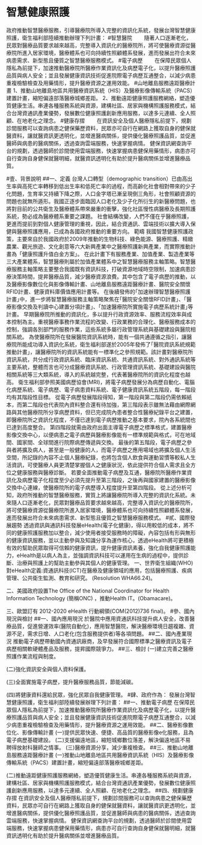 # 智慧健康照護
政府推動智慧醫療服務，引導醫療院所導入完整的資訊化系統，發展台灣智慧健康照護，衛生福利部陸續推動辦理下列計畫：
#智慧醫院
　　隨著人口逐漸老化，民眾對醫療品質要求越來越高，完整導入資訊化的醫療院所，將可使醫療資源從醫療院所進入居家環境，醫療體系也可向持續性照顧體系發展，進而發展出符合未來病患需求、新型態且優質之智慧醫療服務模式。
#電子病歷 
　　在保障民眾個人隱私為前提下，加速推動醫療院所醫療作業資訊化及病歷電子化，以提升醫療照護品質與病人安全；並且發展健康資訊技術促進院際電子病歷互通整合，以減少病患重複檢驗檢查及用藥情形，提升醫療資源之運用效能。 
#山地離島服務遠距醫療計畫 
1、推動山地離島地區共用醫療資訊系統（HIS）及醫療影像傳輸系統（PACS）建置計畫，縮短偏遠部落醫療城鄉差距。
2、推動遠距健康照護服務網絡，塑造優質健康生活。串連各種服務系統與資源，建構社區、居家與機構照護服務模式，結合台灣資通訊產業優勢，發展數位健康照護創新應用服務，以達多元連續、全人照顧、在地老化之理念。
#健康存摺
　　在資訊安全及個人醫療隱私前提下，規劃診間服務可以查詢病患之健保藥歷資料，民眾亦可自行在網路上獲取自身的健保就醫資料，讓就醫資訊更透明化，並增進醫病關係，提供優化醫療照護品質，並促進醫師與病患的醫病關係，透過查詢雲端服務，快速掌握病情。
健保資訊網查詢平台的規劃，透過醫師於診間使用雲端服務，快速掌握病患健保用藥情形，病患亦可自行查詢自身健保就醫明細，就醫資訊透明化有助於提升醫病關係並增進醫療品質。

#壹、背景說明
##一、定義
台灣人口轉型（demographic transition）已由高出生率與高死亡率轉移到低出生率和低死亡率的過程，而高齡化社會相對帶來的少子化問題，生育率又持續下降之際，人口金字塔已漸呈現倒三角形，社會照顧資源的問題也就無所遁形。我國正逐步面臨因人口老化及少子化所衍生的新醫療問題，也將對目前的公共衛生及醫療體系帶來嚴重的衝擊，強化社區慢性病醫療及長期照護系統，勢必成為醫療體系重要之課題。
社會結構改變，人們不僅在乎醫療照護，更進而提前到對個人健康管理的重視，因此，結合資通訊、雲端技術以擴大導入保健與醫療照護應用，已成為各國政府推動的重要方向。
範疇
我國智慧健康照護政策，主要來自於我國政府於2009年推動的生物科技、綠色能源、醫療照護、精緻農業、觀光旅遊、文化創意等六大新興產業中之醫療照護新興產業，而實際推動計畫為「健康照護升值白金方案」。
在此計畫下有服務產業、加值產業、製造產業等三大產業體系，智慧醫療則屬於加值產業體系中之智慧醫療服務主軸策略。智慧醫療服務主軸策略主要整合我國既有資訊科技，打破資源地域時空限制，加速病患診療決策時間，提昇醫療品質，減少醫療資源浪費。其中包含了電子病歷的推動，以及醫療影像數位化與影像傳輸計畫、山地離島服務遠距醫療計畫、醫院安全關懷RFID計畫、健康資料庫價值應用計畫等。
在後續發佈的｢加速辦理智慧醫療照護計畫｣中，進一步將智慧醫療服務主軸策略聚焦在｢醫院安全關懷RFID計畫｣、｢醫療影像交換及判讀中心建置分項計畫｣、｢加速醫療院所實施電子病歷系統計畫｣等計畫。
早期醫療院所推動的資訊化，多以提升行政資源效率、服務流程效率與成本控制為主。重視醫療事務作業流程的改變、行政業務的合理化、醫療服務成本的控制，強調各別部門的服務作業，這些系統多屬行政管理系統與基礎建設與醫院相關系統。
為使醫療院所在發展醫院資訊系統時，能有一個共通遵循之指引，讓醫療院所能成功導入資訊化系統，衛生福利部遂於2005年發佈了｢醫院資訊系統規範推動計畫｣，讓醫療院所的資訊系統能有一標準化之參照規範。該計畫對醫療院所資訊系統，共分成行政資訊系統、臨床資訊系統、共通資訊系統、對外通訊系統等主要系統，整體而言也可分成醫療資訊系統、行政管理資訊系統、基礎建設與醫院相關系統等三大類系統，導入的系統越完整，代表著醫療院所的資訊化程度也越高。
衛生福利部參照美國病歷協會(MRI)，將電子病歷發展分為病歷自動化、電腦化病歷系統、電子病歷、電子病患資料系統、電子健康資訊系統五階段，每一階段均有其階段性目標。
從電子病歷發展階段得知，第一階段與第二階段仍需依賴紙本，而第二階段也代表院內資料整合還有待加強，第三階段表示雖無法藉由網際網路與其他醫療院所分享病歷資料，但已完成院內患者整合性醫療紀錄平台之建置，即醫療院所之資訊化程度，不僅已達到電子病歷推動之基本要求，院內各系統間也已達到高度整合。
第四階段就需由政府出面主導電子病歷之標準格式，建置醫療影像交換中心，以便病患之電子病歷與醫療影像能有一標準規範與格式，可在地域間、國家間、全球間進行院際病歷傳遞與交換。
最後的第五階段，電子病歷之參與者將擴及病人，甚至是一般健康的人，而電子病歷之應用場域也將擴及個人生活空間，所記錄的內容不止個人醫療紀錄，也將包含個人飲食與運動習慣等較私人生活資訊，可使醫療人員更清楚掌握個人之健康狀況，依此提供符合個人需求且全方位之健康服務與醫療診斷。
若要全面推動電子病歷及互通，醫療院所醫療作業資訊化及病歷電子化程度至少必須先提升至第三階段，之後再與國家建置的醫療影像交換中心連線，使醫療院所的電子病歷導入程度提升至第四階段。
從上述分析可知，政府所推動的智慧醫療服務，實質上將讓醫療院所導入完整的資訊化系統。未來隨人口逐漸老化，民眾對醫療品質要求越來越高，完整導入資訊化的醫療院所，將可使醫療資源從醫療院所進入居家環境，醫療體系也可向持續性照顧體系發展，進而發展出符合未來病患需求、新型態且優質之智慧醫療服務模式。
#貳、國際發展趨勢
透過資訊與通訊科技發展eHealth(電子化健康)，得以用較低的成本，將不同的健康照護服務加以整合，減少使用者接受服務時的障礙，內容包括有形與無形的健康資訊服務，並以主動參與及知識分享為運作核心，透過eHealth將可更積極有效的幫助民眾取得可信賴的健康資訊，提升健康資訊素養，強化自我健康照護能力，eHealth是以病人為主，並強調資訊科技可以運用在生病的過程中，提供診斷、治療與照護上的幫助主動參與其個人的健康管理。
一、世界衛生組織(WHO)對eHealth定義:資通訊科技(ICT)在醫療及健康領域的應用，包括醫療照護、疾病管理、公共衛生監測、教育和研究。 (Resolution WHA66.24)。

二、美國政府設置The Office of the National Coordinator for Health Information Technology (簡稱ONC) ，推動Health IT。(Obamacare)。

三、歐盟訂有 2012-2020 eHealth 行動綱領(COM(2012)736 final)。
#參、國內現況與檢討
##一、國內應用現況
於醫院中應用資通訊科技提升病人安全，改善醫療品質，促進營運效率(醫院自動化)，應用智慧醫院，解決醫療環境日趨複雜、資源不足，需求日增、人口老化(包含服務提供者)等各項問題。
##二、國內產業現況
推動電子病歷帶動國內資通訊廠商，及早發展符合國際標準之醫療資訊及電子病歷相關軟硬體產品及服務，提昇國際競爭力。
##三、檢討
(一)建立完善之醫療照護作業流程與制度。

(二)強化資訊安全與個人資料保護。

(三)全面實施電子病歷，提升醫療服務品質，節能減碳。

(四)將健康資料還給民眾，強化民眾自我健康管理。
#肆、政府作為：
發展台灣智慧健康照護，衛生福利部陸續發展辦理下列計畫：
##一、推動電子病歷
在保障民眾個人隱私為前提下，加速推動醫療院所醫療作業資訊化及病歷電子化，以提升醫療照護品質與病人安全；並且發展健康資訊技術促進院際電子病歷互通整合，以減少病患重複檢驗檢查及用藥情形，提升醫療資源之運用效能。
##二、醫療影像數位化、影像傳輸計畫
(一)提供民眾快速、便捷、高品質的醫療影像e化服務，且為電子病歷基礎建設。
(二)支援偏遠地區，縮短城鄉數位落差，解決偏遠地區不易聘得放射科醫師之情事。
(三)醫療資源分享，減少重複檢查。
##三、推動山地離島服務遠距醫療計畫
(一)推動山地離島地區共用醫療資訊系統（HIS）及醫療影像傳輸系統（PACS）建置計畫，縮短偏遠部落醫療城鄉差距。

(二)推動遠距健康照護服務網絡，塑造優質健康生活。串連各種服務系統與資源，建構社區、居家與機構照護服務模式，結合台灣資通訊產業優勢，發展數位健康照護創新應用服務，以達多元連續、全人照顧、在地老化之理念。
##四、規劃健康存摺
在資訊安全及個人醫療隱私前提下，規劃診間服務可以查詢病患之健保藥歷資料，民眾亦可自行在網路上獲取自身的健保就醫資料，讓就醫資訊更透明化，並增進醫病關係，提供優化醫療照護品質，並促進醫師與病患的醫病關係，透過查詢雲端服務，快速掌握病情。
健保資訊網查詢平台的規劃，透過醫師於診間使用雲端服務，快速掌握病患健保用藥情形，病患亦可自行查詢自身健保就醫明細，就醫資訊透明化有助於提升醫病關係並增進醫療品質。
